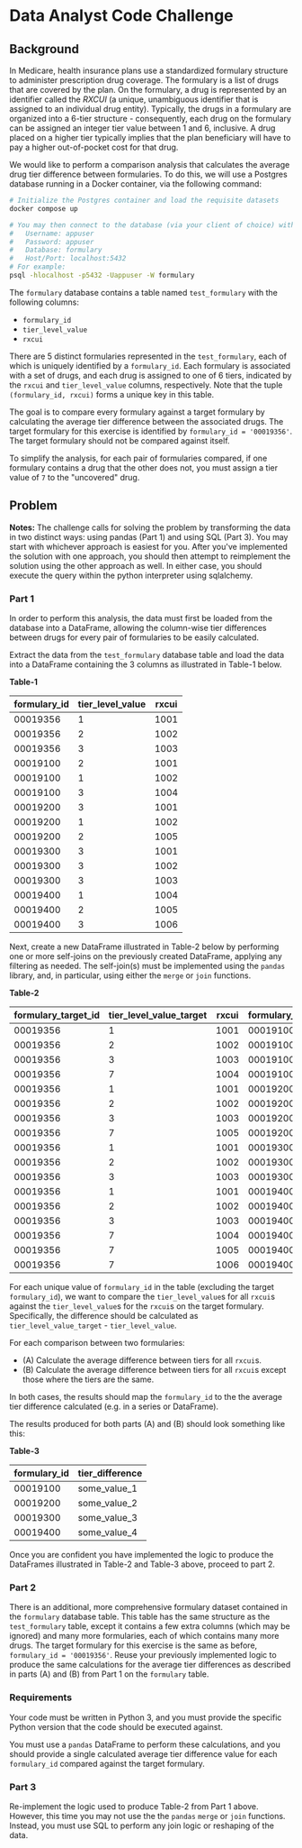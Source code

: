 # Data Analyst Code Challenge

## Background

In Medicare, health insurance plans use a standardized formulary structure to administer prescription drug coverage. The formulary is a list of drugs that are covered by the plan. On the formulary, a drug is represented by an identifier called the _RXCUI_ (a unique, unambiguous identifier that is assigned to an individual drug entity). Typically, the drugs in a formulary are organized into a 6-tier structure - consequently, each drug on the formulary can be assigned an integer tier value between 1 and 6, inclusive. A drug placed on a higher tier typically implies that the plan beneficiary will have to pay a higher out-of-pocket cost for that drug.

We would like to perform a comparison analysis that calculates the average drug tier difference between formularies. To do this, we will use a Postgres database running in a Docker container, via the following command:
```bash
# Initialize the Postgres container and load the requisite datasets
docker compose up

# You may then connect to the database (via your client of choice) with the following credentials:
#   Username: appuser
#   Password: appuser
#   Database: formulary
#   Host/Port: localhost:5432
# For example:
psql -hlocalhost -p5432 -Uappuser -W formulary
```

The `formulary` database contains a table named `test_formulary` with the following columns:

* `formulary_id`
* `tier_level_value`
* `rxcui`

There are 5 distinct formularies represented in the `test_formulary`, each of which is uniquely identified by a `formulary_id`. Each formulary is associated with a set of drugs, and each drug is assigned to one of 6 tiers, indicated by the `rxcui` and `tier_level_value` columns, respectively. Note that the tuple `(formulary_id, rxcui)` forms a unique key in this table.

The goal is to compare every formulary against a target formulary by calculating the average tier difference between the associated drugs. The target formulary for this exercise is identified by `formulary_id = '00019356'`. The target formulary should not be compared against itself.

To simplify the analysis, for each pair of formularies compared, if one formulary contains a drug that the other does not, you must assign a tier value of `7` to the "uncovered" drug.

## Problem

**Notes:**
The challenge calls for solving the problem by transforming the data in two distinct ways: using pandas (Part 1) and using SQL (Part 3). You may start with whichever approach
is easiest for you.  After you've implemented the solution with one approach, you should then attempt to reimplement the solution using the other
approach as well. In either case, you should execute the query within the python interpreter using sqlalchemy.



### Part 1


In order to perform this analysis, the data must first be loaded from the database into a DataFrame, allowing the column-wise tier differences between drugs for every pair of formularies to be easily calculated.

Extract the data from the `test_formulary` database table and load the data into a DataFrame containing the 3 columns as illustrated in Table-1 below.

__Table-1__

formulary\_id | tier\_level\_value | rxcui
------------- | ------------------ | -----
00019356 | 1 | 1001
00019356 | 2 | 1002
00019356 | 3 | 1003
00019100 | 2 | 1001
00019100 | 1 | 1002
00019100 | 3 | 1004
00019200 | 3 | 1001
00019200 | 1 | 1002
00019200 | 2 | 1005
00019300 | 3 | 1001
00019300 | 3 | 1002
00019300 | 3 | 1003
00019400 | 1 | 1004
00019400 | 2 | 1005
00019400 | 3 | 1006


Next, create a new DataFrame illustrated in Table-2 below by performing one or more self-joins on the previously created DataFrame, applying any filtering as needed. The self-join(s) must be implemented using the `pandas` library, and, in particular, using either the `merge` or `join` functions.

__Table-2__

formulary\_target\_id | tier\_level\_value\_target | rxcui | formulary\_id | tier\_level\_value
--------------------- | -------------------------- | ----- | ------------- | ------------------
00019356 | 1 | 1001 | 00019100 | 2
00019356 | 2 | 1002 | 00019100 | 1
00019356 | 3 | 1003 | 00019100 | 7
00019356 | 7 | 1004 | 00019100 | 3
00019356 | 1 | 1001 | 00019200 | 3
00019356 | 2 | 1002 | 00019200 | 1
00019356 | 3 | 1003 | 00019200 | 7
00019356 | 7 | 1005 | 00019200 | 2
00019356 | 1 | 1001 | 00019300 | 3
00019356 | 2 | 1002 | 00019300 | 3
00019356 | 3 | 1003 | 00019300 | 3
00019356 | 1 | 1001 | 00019400 | 7
00019356 | 2 | 1002 | 00019400 | 7
00019356 | 3 | 1003 | 00019400 | 7
00019356 | 7 | 1004 | 00019400 | 1
00019356 | 7 | 1005 | 00019400 | 2
00019356 | 7 | 1006 | 00019400 | 3


For each unique value of `formulary_id` in the table (excluding the target `formulary_id`), we want to compare the `tier_level_value`s for all `rxcui`s against the `tier_level_value`s for the `rxcui`s on the target formulary.  Specifically, the difference should be calculated as `tier_level_value_target` - `tier_level_value`.

For each comparison between two formularies:
* (A) Calculate the average difference between tiers for all `rxcui`s.
* (B) Calculate the average difference between tiers for all `rxcui`s except those where the tiers are the same.

In both cases, the results should map the `formulary_id` to the the average tier difference calculated (e.g. in a series or DataFrame).

The results produced for both parts (A) and (B) should look something like this:

__Table-3__

formulary\_id | tier\_difference
------------- | ----------------
00019100 | some_value_1
00019200 | some_value_2
00019300 | some_value_3
00019400 | some_value_4


Once you are confident you have implemented the logic to produce the DataFrames illustrated in Table-2 and Table-3 above, proceed to part 2.

### Part 2

There is an additional, more comprehensive formulary dataset contained in the `formulary` database table.  This table has the same structure as the `test_formulary` table, except it contains a few extra columns (which may be ignored) and many more formularies, each of which contains many more drugs.
The target formulary for this exercise is the same as before, `formulary_id = '00019356'`.  Reuse your previously implemented logic to produce the same calculations for the average tier differences as described in parts (A) and (B) from Part 1 on the `formulary` table.


### Requirements
Your code must be written in Python 3, and you must provide the specific Python version that the code should be executed against.


You must use a `pandas` DataFrame to perform these calculations, and you should provide a single calculated average tier difference value for each `formulary_id` compared against the target formulary.

### Part 3
Re-implement the logic used to produce Table-2 from Part 1 above. However, this time you may not use the the `pandas` `merge` or `join` functions.  Instead, you must use SQL to perform any join logic or reshaping of the data.
